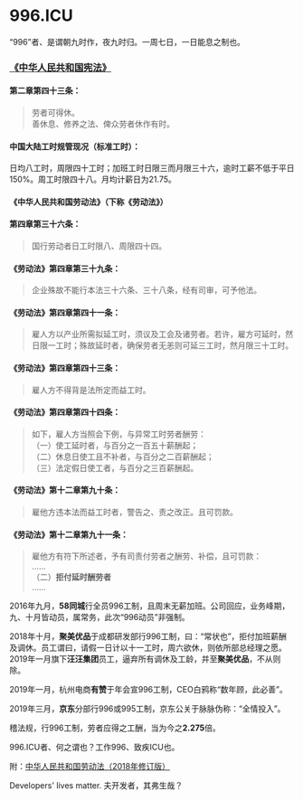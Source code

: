 996.ICU
===

“996”者、是谓朝九时作，夜九时归。一周七日，一日能息之制也。

### [《中华人民共和国宪法》](http://www.npc.gov.cn/npc/xinwen/2018-03/22/content_2052489.htm)

#### 第二章第四十三条：

> 劳者可得休。  
> 善休息、修养之法、俾众劳者休作有时。

#### 中国大陆工时规管现况（标准工时）：
日均八工时，周限四十工时；加班工时日限三而月限三十六，逾时工薪不低于平日150%。周工时限四十八。月均计薪日为21.75。

#### 《中华人民共和国劳动法》（下称《劳动法》）
#### 第四章第三十六条：
>国行劳动者日工时限八、周限四十四。

#### 《劳动法》第四章第三十九条：
>企业殊故不能行本法三十六条、三十八条，经有司审，可予他法。

#### 《劳动法》第四章第四十一条：
>雇人方以产业所需拟延工时，须议及工会及诸劳者。若许，雇方可延时，然日限一工时；殊故延时者，确保劳者无恙则可延三工时，然月限三十工时。

#### 《劳动法》第四章第四十三条：
>雇人方不得背是法所定而益工时。

#### 《劳动法》第四章第四十四条：
> 如下，雇人方当照会下例，与异常工时劳者酬劳：  
>  （一）使工延时者，与百分之一百五十薪酬起；  
>  （二）休息日使工且不补者，与百分之二百薪酬起；  
>  （三）法定假日使工者，与百分之三百薪酬起。 

#### 《劳动法》第十二章第九十条：
>雇他方违本法而益工时者，警告之、责之改正。且可罚款。

#### 《劳动法》第十二章第九十一条：
> 雇他方有符下所述者，予有司责付劳者之酬劳、补偿，且可罚款：   
>  ……   
>  （二）**拒付延时酬劳者**   
>  ……   

2016年九月，**58同城**行全员996工制，且周末无薪加班。公司回应，业务峰期，九、十月皆动员，属常务，此次“996动员”非强制。

2018年十月，**聚美优品**于成都研发部行996工制，曰：“常状也”，拒付加班薪酬及调休。员工谓曰，请假一日计以十一工时，周六欲休，则依所部总经理之愿。2019年一月旗下**汪汪集团**员工，逼弃所有调休及工龄，并至**聚美优品**，不从则除。

2019年一月，杭州电商**有赞**于年会宣996工制，CEO白鸦称“数年顾，此必善”。

2019年三月，**京东**分部行996或995工制，京东公关于脉脉伪称：“全情投入”。

稽法规，行996工制，劳者应得之工酬，当为今之**2.275**倍。

996.ICU者、何之谓也？工作996、致疾ICU也。

附：[中华人民共和国劳动法（2018年修订版）](http://www.npc.gov.cn/npc/xinwen/2019-01/07/content_2070261.htm)

Developers' lives matter. 夫开发者，其弗生哉？
